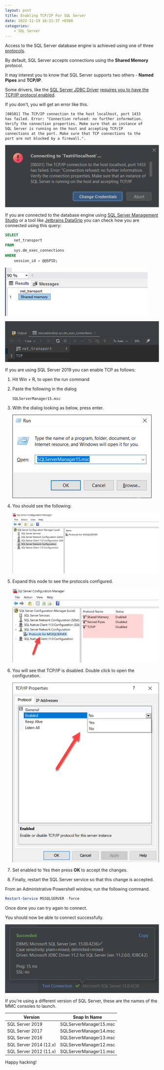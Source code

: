 ```yaml
---
layout: post
title: Enabling TCP/IP For SQL Server
date: 2022-11-19 16:21:37 +0300
categories:
    - SQL Server
---
```

Access to the SQL Server database engine is achieved using one of three [protocols](https://www.sqlshack.com/sql-server-network-configuration/).

By default, SQL Server accepts connections using the **Shared Memory** protocol.

It may interest you to know that SQL Server supports two others - **Named Pipes** and **TCP/IP**.

Some drivers, like the [SQL Server JDBC Driver](https://learn.microsoft.com/en-us/sql/connect/jdbc/microsoft-jdbc-driver-for-sql-server?view=sql-server-ver16) [requires you to have the TCP/IP protocol enabled](https://learn.microsoft.com/en-us/sql/connect/jdbc/troubleshooting-connectivity?view=sql-server-ver16).

If you don't, you will get an error like this.

```plaintext
[08S01] The TCP/IP connection to the host localhost, port 1433
has failed. Error: "Connection refused: no further information.
Verify the connection properties. Make sure that an instance of
SQL Server is running on the host and accepting TCP/IP
connections at the port. Make sure that TCP connections to the
port are not blocked by a firewall.".
```

![](../images/2022/11/JDBCConnection.png)

If you are connected to the database engine using [SQL Server Management Studio](https://learn.microsoft.com/en-us/sql/ssms/download-sql-server-management-studio-ssms?view=sql-server-ver16) or a tool like [Jetbrains DataGrip](https://www.jetbrains.com/datagrip/) you can check how you are connected using this query:

```sql
SELECT
    net_transport
FROM
    sys.dm_exec_connections
WHERE
    session_id = @@SPID;
```

![](../images/2022/11/SQLServer.png)

![](../images/2022/11/Datagrip.png)

If you are using SQL Server 2019 you can enable TCP as follows:

1. Hit Win + R, to open the run command
1. Paste the following in the dialog 
    
    `SQLServerManager15.msc`

1. With the dialog looking as below, press enter.
    
    ![](../images/2022/11/RunDialog.png)
    
1. You should see the following:

    ![](../images/2022/11/SQLCongif.png)

1. Expand this node to see the protocols configured.

    ![](../images/2022/11/Protocols.png)
    
1. You will see that TCP/IP is disabled. Double click to open the configuration.

    ![](../images/2022/11/TCPIP.png)
    
1. Set enabled to Yes then press **OK** to accept the changes.

1. Finally, restart the SQL Server service so that this change is accepted.

From an Administrative Powershell window, run the following command.

```powershell
Restart-Service MSSQLSERVER -force
```

Once done you can try again to connect.

You should now be able to connect successfully.

![](../images/2022/11/Connect.png)

If you're using a different version of SQL Server, these are the names of the MMC consoles to launch.

| Version        | Snap In Name   |
|----------------|----------------|
| SQL Server 2019 | SQLServerManager15.msc |
| SQL Server 2017 | SQLServerManager14.msc |
| SQL Server 2016 | SQLServerManager13.msc |
| SQL Server 2014 (12.x) | SQLServerManager12.msc |
| SQL Server 2012 (11.x) | SQLServerManager11.msc |

Happy hacking!

